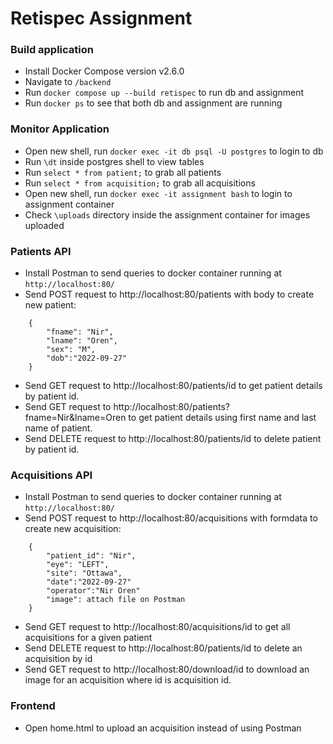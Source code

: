 # Retispec Assignment

### Build application
- Install Docker Compose version v2.6.0
- Navigate to `/backend`
- Run `docker compose up --build retispec` to run db and assignment
- Run `docker ps` to see that both db and assignment are running

### Monitor Application
- Open new shell, run `docker exec -it db psql -U postgres` to login to db
- Run `\dt` inside postgres shell to view tables
- Run `select * from patient;` to grab all patients
- Run `select * from acquisition;` to grab all acquisitions
- Open new shell, run `docker exec -it assignment bash` to login to assignment container
- Check `\uploads` directory inside the assignment container for images uploaded

### Patients API
- Install Postman to send queries to docker container running at `http://localhost:80/`
- Send POST request to http://localhost:80/patients with body to create new patient:
```
    {
        "fname": "Nir",
        "lname": "Oren",
        "sex": "M",
        "dob":"2022-09-27"
    }
```
- Send GET request to http://localhost:80/patients/id to get patient details by patient id.
- Send GET request to http://localhost:80/patients?fname=Nir&lname=Oren to get patient details using first name and last name of patient.
- Send DELETE request to http://localhost:80/patients/id to delete patient by patient id.

### Acquisitions API
- Install Postman to send queries to docker container running at `http://localhost:80/`
- Send POST request to http://localhost:80/acquisitions with formdata to create new acquisition:
```
    {
        "patient_id": "Nir",
        "eye": "LEFT",
        "site": "Ottawa",
        "date":"2022-09-27"
        "operator":"Nir Oren"
        "image": attach file on Postman
    }
```
- Send GET request to http://localhost:80/acquisitions/id to get all acquisitions for a given patient
- Send DELETE request to http://localhost:80/patients/id to delete an acquisition by id
- Send GET request to http://localhost:80/download/id to download an image for an acquisition where id is acquisition id.

### Frontend
- Open home.html to upload an acquisition instead of using Postman
